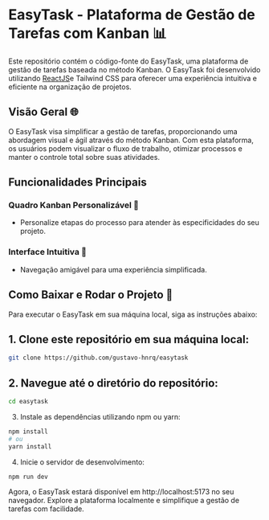 
# EasyTask - Plataforma de Gestão de Tarefas com Kanban 📊

Este repositório contém o código-fonte do EasyTask, uma plataforma de gestão de tarefas baseada no método Kanban. O EasyTask foi desenvolvido utilizando [ReactJS](https://react.dev/)e Tailwind CSS para oferecer uma experiência intuitiva e eficiente na organização de projetos.


## Visão Geral 🌐

O EasyTask visa simplificar a gestão de tarefas, proporcionando uma abordagem visual e ágil através do método Kanban. Com esta plataforma, os usuários podem visualizar o fluxo de trabalho, otimizar processos e manter o controle total sobre suas atividades.

## Funcionalidades Principais

### Quadro Kanban Personalizável 🚀

- Personalize etapas do processo para atender às especificidades do seu projeto.

### Interface Intuitiva 🎨

- Navegação amigável para uma experiência simplificada.

## Como Baixar e Rodar o Projeto 🚀
 
Para executar o EasyTask em sua máquina local, siga as instruções abaixo:

## 1. Clone este repositório em sua máquina local:

```bash
git clone https://github.com/gustavo-hnrq/easytask
```

## 2. Navegue até o diretório do repositório:

```bash
cd easytask
```

3. Instale as dependências utilizando npm ou yarn:

```bash
npm install
# ou
yarn install
```

4. Inicie o servidor de desenvolvimento:

```bash
npm run dev
```

Agora, o EasyTask estará disponível em http://localhost:5173 no seu navegador. Explore a plataforma localmente e simplifique a gestão de tarefas com facilidade.
